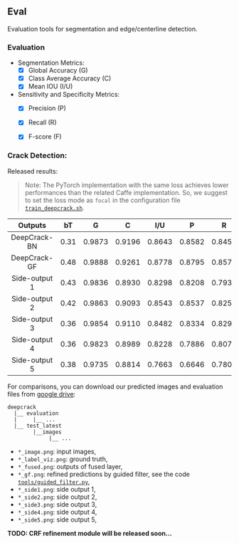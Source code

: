 ## Eval

Evaluation tools for segmentation and edge/centerline detection.

### Evaluation

 - Segmentation Metrics:
   - [x] Global Accuracy (G)
   - [x] Class Average Accuracy (C)
   - [x] Mean IOU (I/U)

 - Sensitivity and Specificity Metrics:
   - [x] Precision (P)
   - [x] Recall (R)
   - [x] F-score (F)


### Crack Detection:

Released results:

 > Note: The PyTorch implementation with the same loss achieves lower performances than the related Caffe implementation. So, we suggest to set the loss mode as `focal` in the configuration file [`train_deepcrack.sh`](../scripts/train_deepcrack.sh#L12). 

|Outputs|bT|G|C|I/U|P|R|F|
|:----:|:----:|:----:|:----:|:----:|:----:|:----:|:----:|
|DeepCrack-BN|0.31|0.9873|0.9196|0.8643|0.8582|0.8456|0.8518|
|DeepCrack-GF|0.48|0.9888|0.9261|0.8778|0.8795|0.8575|0.8684|
|Side-output 1|0.43|0.9836|0.8930|0.8298|0.8208|0.7939|0.8071|
|Side-output 2|0.42|0.9863|0.9093|0.8543|0.8537|0.8250|0.8391|
|Side-output 3|0.36|0.9854|0.9110|0.8482|0.8334|0.8295|0.8315|
|Side-output 4|0.36|0.9823|0.8989|0.8228|0.7886|0.8077|0.7980|
|Side-output 5|0.38|0.9735|0.8814|0.7663|0.6646|0.7807|0.7180|

For comparisons, you can download our predicted images and evaluation files from [google drive](https://drive.google.com/open?id=1lHm75RoJ5bbk0njKY0Bx-swn9n3fjVIf):

```
deepcrack
  |__ evaluation
  |     |__ ...
  |__ test_latest
        |__images
             |__ ...
```

 - `*_image.png`: input images,
 - `*_label_viz.png`: ground truth,
 - `*_fused.png`: outputs of fused layer,
 - `*_gf.png`: refined predictions by guided filter, see the code [`tools/guided_filter.py`](../tools/guided_filter.py),
 - `*_side1.png`: side output 1,
 - `*_side2.png`: side output 2,
 - `*_side3.png`: side output 3,
 - `*_side4.png`: side output 4,
 - `*_side5.png`: side output 5,



**TODO: CRF refinement module will be released soon...**
